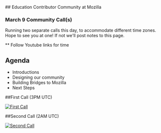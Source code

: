 


##<i class="fa fa-calendar fa-2x"></i> Education Contributor Community at Mozilla


### March 9 Community Call(s)

Running two separate calls this day, to accommodate different time zones.
Hope to see you at one!  If not we'll post notes to this page.

** Follow Youtube links for time

## Agenda
* Introductions
* Designing our community
* Building Bridges to Mozilla
* Next Steps

##First Call  (3PM UTC)

[![First Call](http://img.youtube.com/vi/c04u74tl7u2omd53e7f9qhevc00.jpg)](https://plus.google.com/u/0/events/c04u74tl7u2omd53e7f9qhevc00)

##Second Call (2AM UTC)

[![Second Call](http://img.youtube.com/vi/clgnd2hh6989vhc9qhptv5jacac.jpg)](https://plus.google.com/u/0/events/clgnd2hh6989vhc9qhptv5jacac)
